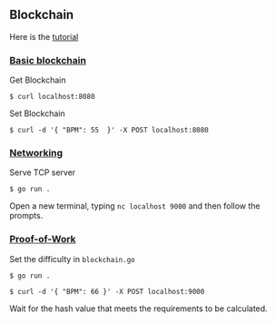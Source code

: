 ## Blockchain

Here is the [tutorial](https://mycoralhealth.medium.com/code-your-own-blockchain-in-less-than-200-lines-of-go-e296282bcffc)


### [Basic blockchain](https://github.com/ShiverZheng/blockchain/tree/basic)

Get Blockchain
```shell
$ curl localhost:8080
```

Set Blockchain
```shell
$ curl -d '{ "BPM": 55  }' -X POST localhost:8080
```

### [Networking](https://github.com/ShiverZheng/blockchain/tree/networking)

Serve TCP server

```shell
$ go run .
```

Open a new terminal, typing `nc localhost 9000` and then follow the prompts.

### [Proof-of-Work](https://github.com/ShiverZheng/blockchain/tree/proof-of-work)

Set the difficulty in `blockchain.go`

```shell
$ go run .
```

```shell
$ curl -d '{ "BPM": 66 }' -X POST localhost:9000
```

Wait for the hash value that meets the requirements to be calculated.